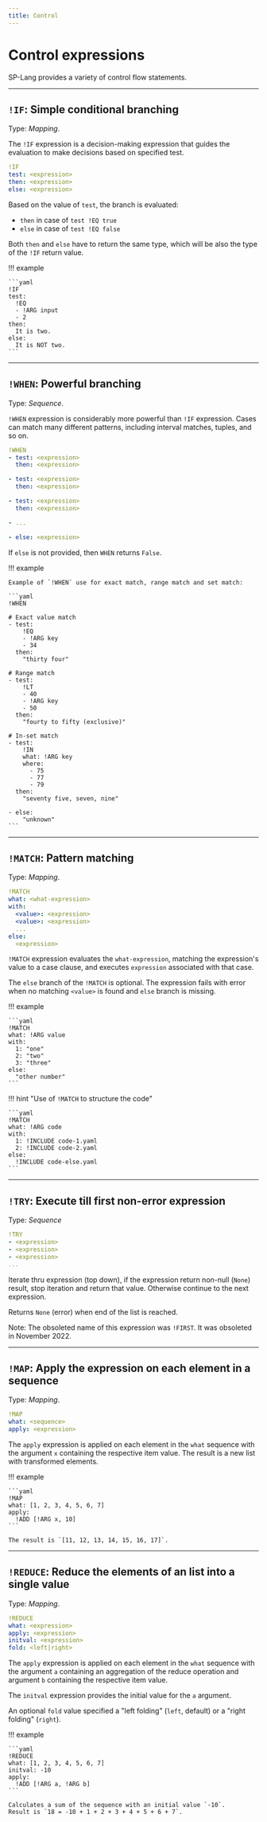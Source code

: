 ```yaml
---
title: Control
---
```


# Control expressions


SP-Lang provides a variety of control flow statements. 

--- 

## `!IF`: Simple conditional branching  

Type: _Mapping_.

The `!IF` expression is a decision-making expression that guides the evaluation to make decisions based on specified test.

```yaml
!IF
test: <expression>
then: <expression>
else: <expression>
```

Based on the value of `test`, the branch is evaluated:

- `then` in case of `test !EQ true`
- `else` in case of `test !EQ false`

Both `then` and `else` have to return the same type, which will be also the type of the `!IF` return value.


!!! example

    ```yaml
    !IF
    test:
      !EQ
      - !ARG input
      - 2
    then:
      It is two.
    else:
      It is NOT two.
    ```

---

## `!WHEN`: Powerful branching  

Type: _Sequence_.

`!WHEN` expression is considerably more powerful than `!IF` expression.
Cases can match many different patterns, including interval matches, tuples, and so on. 


```yaml
!WHEN
- test: <expression>
  then: <expression>

- test: <expression>
  then: <expression>

- test: <expression>
  then: <expression>

- ...

- else: <expression>
```


If `else` is not provided, then `WHEN` returns `False`.


!!! example

    Example of `!WHEN` use for exact match, range match and set match:

    ```yaml
    !WHEN

    # Exact value match
    - test:
        !EQ
        - !ARG key
        - 34
      then:
        "thirty four"

    # Range match
    - test:
        !LT
        - 40
        - !ARG key
        - 50
      then:
        "fourty to fifty (exclusive)"

    # In-set match
    - test:
        !IN
        what: !ARG key
        where:
          - 75
          - 77
          - 79
      then:
        "seventy five, seven, nine"

    - else:
        "unknown"
    ```

--- 

## `!MATCH`: Pattern matching 

Type: _Mapping_.


```yaml
!MATCH
what: <what-expression>
with:
  <value>: <expression>
  <value>: <expression>
  ...
else:
  <expression>
```

`!MATCH` expression evaluates the `what-expression`, matching the expression's value to a case clause, and executes `expression` associated with that case.

The `else` branch of the `!MATCH` is optional.
The expression fails with error when no matching `<value>` is found and `else` branch is missing.


!!! example

    ```yaml
    !MATCH
    what: !ARG value
    with:
      1: "one"
      2: "two"
      3: "three"
    else:
      "other number"
    ```


!!! hint "Use of `!MATCH` to structure the code"

    ```yaml
    !MATCH
    what: !ARG code
    with:
      1: !INCLUDE code-1.yaml
      2: !INCLUDE code-2.yaml
    else:
      !INCLUDE code-else.yaml
    ```
  
---

## `!TRY`: Execute till first non-error expression  

Type: _Sequence_

```yaml
!TRY
- <expression>
- <expression>
- <expression>
...
```

Iterate thru expression (top down), if the expression return non-null (`None`) result, stop iteration and return that value.
Otherwise continue to the next expression.

Returns `None` (error) when end of the list is reached.


Note: The obsoleted name of this expression was `!FIRST`.
It was obsoleted in November 2022.
    
---

## `!MAP`: Apply the expression on each element in a sequence 

Type: _Mapping_.

```yaml
!MAP
what: <sequence>
apply: <expression>
```

The `apply` expression is applied on each element in the `what` sequence with the argument `x` containing the respective item value.
The result is a new list with transformed elements.

!!! example

    ```yaml
    !MAP
    what: [1, 2, 3, 4, 5, 6, 7]
    apply:
      !ADD [!ARG x, 10]
    ```

    The result is `[11, 12, 13, 14, 15, 16, 17]`.

---

## `!REDUCE`: Reduce the elements of an list into a single value 

Type: _Mapping_.


```yaml
!REDUCE
what: <expression>
apply: <expression>
initval: <expression>
fold: <left|right>
```

The `apply` expression is applied on each element in the `what` sequence with the argument `a` containing an aggregation of the reduce operation and argument `b` containing the respective item value.

The `initval` expression provides the initial value for the `a` argument.

An optional `fold` value specified a "left folding" (`left`, default) or a "right folding" (`right`).


!!! example

    ```yaml
    !REDUCE
    what: [1, 2, 3, 4, 5, 6, 7]
    initval: -10
    apply:
      !ADD [!ARG a, !ARG b]
    ```

    Calculates a sum of the sequence with an initial value `-10`.  
    Result is `18 = -10 + 1 + 2 + 3 + 4 + 5 + 6 + 7`.
